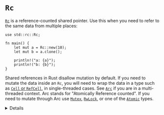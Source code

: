 # `Rc`

[`Rc`][1] is a reference-counted shared pointer. Use this when you need to refer
to the same data from multiple places:

```rust,editable
use std::rc::Rc;

fn main() {
    let mut a = Rc::new(10);
    let mut b = a.clone();

    println!("a: {a}");
    println!("b: {b}");
}
```

Shared references in Rust disallow mutation by default. 
If you need to mutate the data inside an `Rc`, you will need to wrap the data in
a type such as [`Cell` or `RefCell`][2], in single-threaded cases. See [`Arc`][3] if you are in a multi-threaded
context. Arc stands for "Atomically Reference counted". If you need to mutate through Arc use [`Mutex`][4], [`RwLock`][5], or one of the [`Atomic`][6] types.

[1]: https://doc.rust-lang.org/std/rc/struct.Rc.html
[2]: https://doc.rust-lang.org/std/cell/index.html
[3]: https://doc.rust-lang.org/std/sync/struct.Arc.html
[4]: https://doc.rust-lang.org/std/sync/struct.Mutex.html
[5]: https://doc.rust-lang.org/std/sync/struct.RwLock.html
[6]: https://doc.rust-lang.org/std/sync/atomic/index.html

<details>

* Like C++'s `std::shared_ptr`.
* `clone` is cheap: creates a pointer to the same allocation and increases the reference count.
* `make_mut` actually clones the inner value if necessary ("clone-on-write") and returns a mutable reference.

</details>
